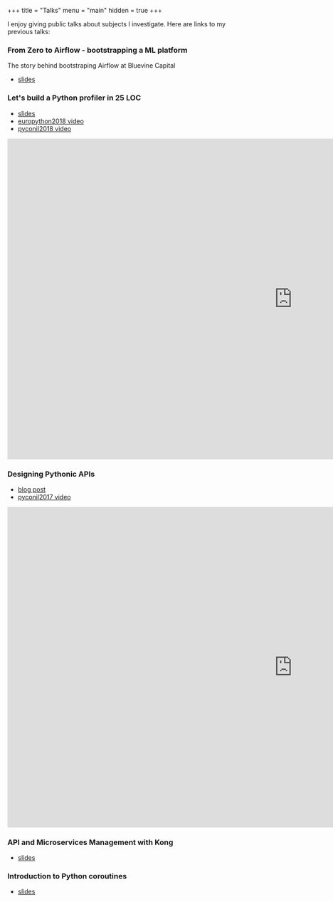 +++
title = "Talks"
menu = "main"
hidden = true 
+++

I enjoy giving public talks about subjects I investigate. Here are links to my previous talks:

### From Zero to Airflow - bootstrapping a ML platform

The story behind bootstraping Airflow at Bluevine Capital

- [slides](https://docs.google.com/presentation/d/1J0frjnuehQKLjFEmHdQqM7kd89flUN3M1chLEvulvwM/edit?usp=sharing)


### Let's build a Python profiler in 25 LOC

- [slides](https://gitpitch.com/noamelf/Lets-build-a-Python-profiler-in-25-LOC)
- [europython2018 video](https://youtu.be/qRqDgJLM568?t=1h32m53s)
- [pyconil2018 video](https://www.youtube.com/watch?v=H8uVgtVv44Y&feature=youtu.be)

<iframe width="1280" height="720" src="https://www.youtube.com/embed/H8uVgtVv44Y" frameborder="0" allow="autoplay; encrypted-media" allowfullscreen></iframe>

### Designing Pythonic APIs

- [blog post](/designing-pythonic-apis-talk)
- [pyconil2017 video](https://www.youtube.com/watch?v=CrQQCa_AoWI)

<iframe width="1280" height="720" src="https://www.youtube.com/embed/CrQQCa_AoWI" frameborder="0" allow="autoplay; encrypted-media" allowfullscreen></iframe>

### API and Microservices Management with Kong

- [slides](https://goo.gl/sS5spo)

### Introduction to Python coroutines

- [slides](/intro-to-python-coroutines-talk)
